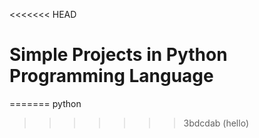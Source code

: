 <<<<<<< HEAD
# Simple Projects in Python Programming Language
=======
python
>>>>>>> 3bdcdab (hello)